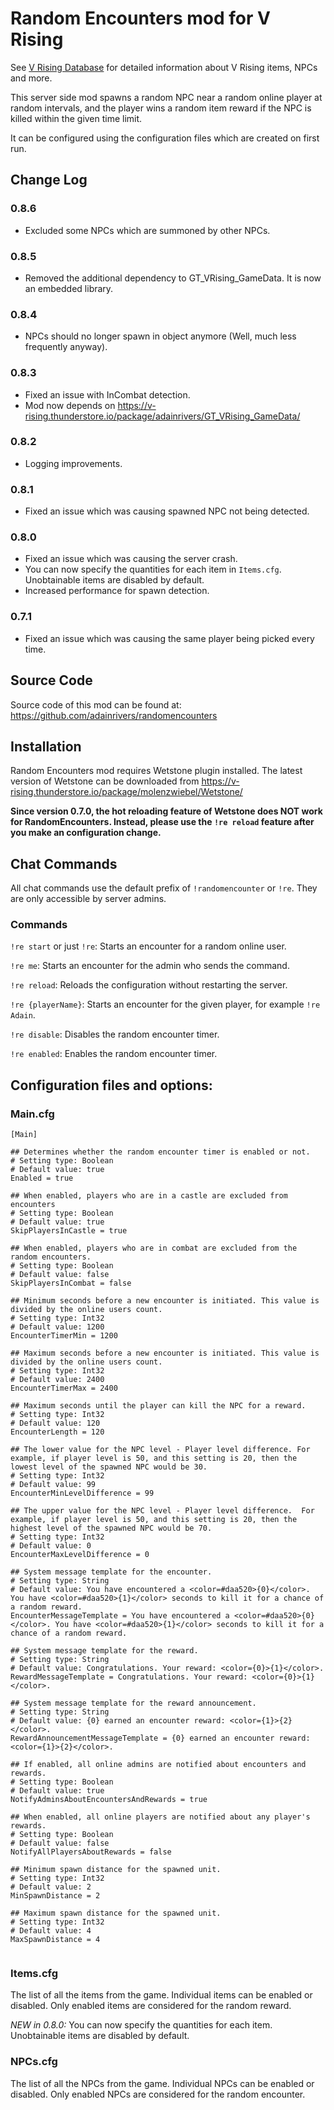 # Random Encounters mod for V Rising

See [V Rising Database](https://gaming.tools/v-rising) for detailed information about V Rising items, NPCs and more.

This server side mod spawns a random NPC near a random online player at random intervals, and the player wins a random item reward if the NPC is killed within the given time limit.

It can be configured using the configuration files which are created on first run.

## Change Log

### 0.8.6

- Excluded some NPCs which are summoned by other NPCs.

### 0.8.5

- Removed the additional dependency to GT_VRising_GameData. It is now an embedded library.

### 0.8.4

- NPCs should no longer spawn in object anymore (Well, much less frequently anyway).

### 0.8.3

- Fixed an issue with InCombat detection.
- Mod now depends on https://v-rising.thunderstore.io/package/adainrivers/GT_VRising_GameData/

### 0.8.2

- Logging improvements.

### 0.8.1

- Fixed an issue which was causing spawned NPC not being detected.

### 0.8.0

- Fixed an issue which was causing the server crash.
- You can now specify the quantities for each item in `Items.cfg`. Unobtainable items are disabled by default.
- Increased performance for spawn detection.

### 0.7.1

- Fixed an issue which was causing the same player being picked every time.

## Source Code

Source code of this mod can be found at:
https://github.com/adainrivers/randomencounters

## Installation

Random Encounters mod requires Wetstone plugin installed. The latest version of Wetstone can be downloaded from https://v-rising.thunderstore.io/package/molenzwiebel/Wetstone/

**Since version 0.7.0, the hot reloading feature of Wetstone does NOT work for RandomEncounters. Instead, please use the `!re reload` feature after you make an configuration change.**

## Chat Commands

All chat commands use the default prefix of `!randomencounter` or `!re`. They are only accessible by server admins.

### Commands

`!re start` or just `!re`: Starts an encounter for a random online user.

`!re me`: Starts an encounter for the admin who sends the command.

`!re reload`: Reloads the configuration without restarting the server.

`!re {playerName}`: Starts an encounter for the given player, for example `!re Adain`.

`!re disable`: Disables the random encounter timer.

`!re enabled`: Enables the random encounter timer.

## Configuration files and options:

### Main.cfg
```
[Main]

## Determines whether the random encounter timer is enabled or not.
# Setting type: Boolean
# Default value: true
Enabled = true

## When enabled, players who are in a castle are excluded from encounters
# Setting type: Boolean
# Default value: true
SkipPlayersInCastle = true

## When enabled, players who are in combat are excluded from the random encounters.
# Setting type: Boolean
# Default value: false
SkipPlayersInCombat = false

## Minimum seconds before a new encounter is initiated. This value is divided by the online users count.
# Setting type: Int32
# Default value: 1200
EncounterTimerMin = 1200

## Maximum seconds before a new encounter is initiated. This value is divided by the online users count.
# Setting type: Int32
# Default value: 2400
EncounterTimerMax = 2400

## Maximum seconds until the player can kill the NPC for a reward.
# Setting type: Int32
# Default value: 120
EncounterLength = 120

## The lower value for the NPC level - Player level difference. For example, if player level is 50, and this setting is 20, then the lowest level of the spawned NPC would be 30.
# Setting type: Int32
# Default value: 99
EncounterMinLevelDifference = 99

## The upper value for the NPC level - Player level difference.  For example, if player level is 50, and this setting is 20, then the highest level of the spawned NPC would be 70.
# Setting type: Int32
# Default value: 0
EncounterMaxLevelDifference = 0

## System message template for the encounter.
# Setting type: String
# Default value: You have encountered a <color=#daa520>{0}</color>. You have <color=#daa520>{1}</color> seconds to kill it for a chance of a random reward.
EncounterMessageTemplate = You have encountered a <color=#daa520>{0}</color>. You have <color=#daa520>{1}</color> seconds to kill it for a chance of a random reward.

## System message template for the reward.
# Setting type: String
# Default value: Congratulations. Your reward: <color={0}>{1}</color>.
RewardMessageTemplate = Congratulations. Your reward: <color={0}>{1}</color>.

## System message template for the reward announcement.
# Setting type: String
# Default value: {0} earned an encounter reward: <color={1}>{2}</color>.
RewardAnnouncementMessageTemplate = {0} earned an encounter reward: <color={1}>{2}</color>.

## If enabled, all online admins are notified about encounters and rewards.
# Setting type: Boolean
# Default value: true
NotifyAdminsAboutEncountersAndRewards = true

## When enabled, all online players are notified about any player's rewards.
# Setting type: Boolean
# Default value: false
NotifyAllPlayersAboutRewards = false

## Minimum spawn distance for the spawned unit.
# Setting type: Int32
# Default value: 2
MinSpawnDistance = 2

## Maximum spawn distance for the spawned unit.
# Setting type: Int32
# Default value: 4
MaxSpawnDistance = 4


```

### Items.cfg

The list of all the items from the game. Individual items can be enabled or disabled. Only enabled items are considered for the random reward. 

*NEW in 0.8.0:* You can now specify the quantities for each item. Unobtainable items are disabled by default.

### NPCs.cfg

The list of all the NPCs from the game. Individual NPCs can be enabled or disabled. Only enabled NPCs are considered for the random encounter.

